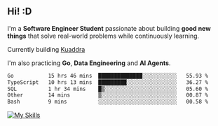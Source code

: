 ## Hi! :D

I'm a **Software Engineer Student** passionate about building **good new things** that solve real-world problems while continuously learning.

Currently building [Kuaddra](https://kuaddra.com)

I'm also practicing **Go**, **Data Engineering** and **AI Agents**.

<!--START_SECTION:waka-->

```txt
Go           15 hrs 46 mins  ██████████████░░░░░░░░░░░   55.93 %
TypeScript   10 hrs 13 mins  █████████░░░░░░░░░░░░░░░░   36.27 %
SQL          1 hr 34 mins    █▒░░░░░░░░░░░░░░░░░░░░░░░   05.60 %
Other        14 mins         ▒░░░░░░░░░░░░░░░░░░░░░░░░   00.87 %
Bash         9 mins          ░░░░░░░░░░░░░░░░░░░░░░░░░   00.58 %
```

<!--END_SECTION:waka-->
[![My Skills](https://skillicons.dev/icons?i=py,go,java,aws,js,docker,linux)](https://skillicons.dev)
